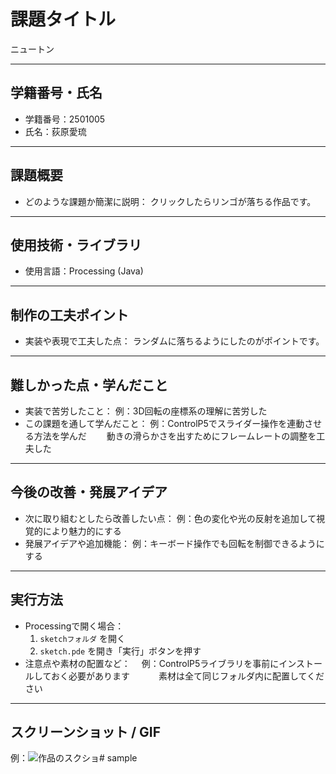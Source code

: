 # 課題タイトル
ニュートン

---

## 学籍番号・氏名
- 学籍番号：2501005
- 氏名：荻原愛琉

---

## 課題概要
- どのような課題か簡潔に説明：
  クリックしたらリンゴが落ちる作品です。

---

## 使用技術・ライブラリ
- 使用言語：Processing (Java)


---

## 制作の工夫ポイント
- 実装や表現で工夫した点：
ランダムに落ちるようにしたのがポイントです。

---

## 難しかった点・学んだこと
- 実装で苦労したこと：
  例：3D回転の座標系の理解に苦労した  
- この課題を通して学んだこと：
  例：ControlP5でスライダー操作を連動させる方法を学んだ
  　　動きの滑らかさを出すためにフレームレートの調整を工夫した

---

## 今後の改善・発展アイデア
- 次に取り組むとしたら改善したい点：
  例：色の変化や光の反射を追加して視覚的により魅力的にする
- 発展アイデアや追加機能：
  例：キーボード操作でも回転を制御できるようにする

---

## 実行方法
- Processingで開く場合：
  1. `sketchフォルダ` を開く
  2. `sketch.pde` を開き「実行」ボタンを押す
- 注意点や素材の配置など：
　例：ControlP5ライブラリを事前にインストールしておく必要があります
　　　素材は全て同じフォルダ内に配置してください
---

## スクリーンショット / GIF
例：![作品のスクショ](images/スクリーンショット2025-09-25140424.png)# sample
